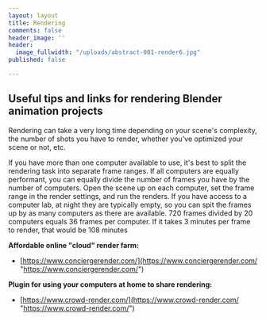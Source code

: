 ```yaml
---
layout: layout
title: Rendering
comments: false
header_image: ''
header:
  image_fullwidth: "/uploads/abstract-001-render6.jpg"
published: false

---
```

## Useful tips and links for rendering Blender animation projects

Rendering can take a very long time depending on your scene's complexity, the number of shots you have to render, whether you've optimized your scene or not, etc.

If you have more than one computer available to use, it's best to split the rendering task into separate frame ranges. If all computers are equally performant, you can equally divide the number of frames you have by the number of computers. Open the scene up on each computer, set the frame range in the render settings, and run the renders. If you have access to a computer lab, at night they are typically empty, so you can spit the frames up by as many computers as there are available. 720 frames divided by 20 computers equals 36 frames per computer. If it takes 3 minutes per frame to render, that would be 108 minutes

**Affordable online "cloud" render farm:**

* [https://www.conciergerender.com/](https://www.conciergerender.com/ "https://www.conciergerender.com/")

**Plugin for using your computers at home to share rendering:**

* [https://www.crowd-render.com/](https://www.crowd-render.com/ "https://www.crowd-render.com/")